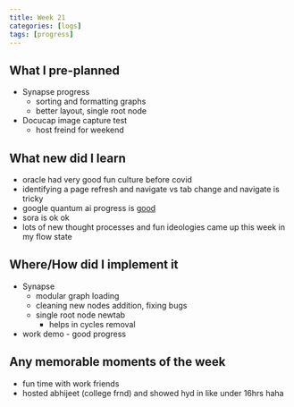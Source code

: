 ```yaml
---
title: Week 21
categories: [logs]
tags: [progress]
---
```


## What I pre-planned

- Synapse progress
  - sorting and formatting graphs
  - better layout, single root node
- Docucap image capture test
  - host freind for weekend

## What new did I learn

- oracle had very good fun culture before covid
- identifying a page refresh and navigate vs tab change and navigate is tricky
- google quantum ai progress is [good](https://www.youtube.com/watch?v=W7ppd_RY-UE)
- sora is ok ok
- lots of new thought processes and fun ideologies came up this week in my flow state

## Where/How did I implement it

- Synapse
  - modular graph loading
  - cleaning new nodes addition, fixing bugs
  - single root node newtab
    - helps in cycles removal
- work demo - good progress

## Any memorable moments of the week

- fun time with work friends
- hosted abhijeet (college frnd) and showed hyd in like under 16hrs haha
